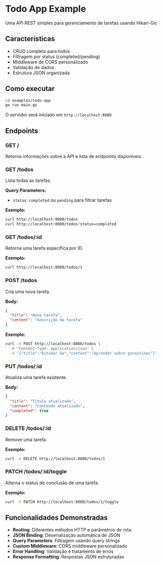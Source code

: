 # Todo App Example

Uma API REST simples para gerenciamento de tarefas usando Hikari-Go.

## Características

- CRUD completo para todos
- Filtragem por status (completed/pending)
- Middleware de CORS personalizado
- Validação de dados
- Estrutura JSON organizada

## Como executar

```bash
cd examples/todo-app
go run main.go
```

O servidor será iniciado em `http://localhost:8080`

## Endpoints

### GET /
Retorna informações sobre a API e lista de endpoints disponíveis.

### GET /todos
Lista todas as tarefas.

**Query Parameters:**
- `status`: `completed` ou `pending` para filtrar tarefas

**Exemplo:**
```bash
curl http://localhost:8080/todos
curl http://localhost:8080/todos?status=completed
```

### GET /todos/:id
Retorna uma tarefa específica por ID.

**Exemplo:**
```bash
curl http://localhost:8080/todos/1
```

### POST /todos
Cria uma nova tarefa.

**Body:**
```json
{
  "title": "Nova tarefa",
  "content": "Descrição da tarefa"
}
```

**Exemplo:**
```bash
curl -X POST http://localhost:8080/todos \
  -H "Content-Type: application/json" \
  -d '{"title":"Estudar Go","content":"Aprender sobre goroutines"}'
```

### PUT /todos/:id
Atualiza uma tarefa existente.

**Body:**
```json
{
  "title": "Título atualizado",
  "content": "Conteúdo atualizado",
  "completed": true
}
```

### DELETE /todos/:id
Remove uma tarefa.

**Exemplo:**
```bash
curl -X DELETE http://localhost:8080/todos/1
```

### PATCH /todos/:id/toggle
Alterna o status de conclusão de uma tarefa.

**Exemplo:**
```bash
curl -X PATCH http://localhost:8080/todos/1/toggle
```

## Funcionalidades Demonstradas

- **Routing**: Diferentes métodos HTTP e parâmetros de rota
- **JSON Binding**: Deserialização automática de JSON
- **Query Parameters**: Filtragem usando query strings
- **Custom Middleware**: CORS middleware personalizado
- **Error Handling**: Validação e tratamento de erros
- **Response Formatting**: Respostas JSON estruturadas
